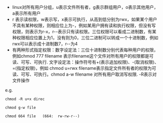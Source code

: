 * linux对所有用户分组，u表示文件所有者，g表示群组用户，o表示其他用户，a表示所有用户
* r 表示读权限，w表示写，x表示可执行，从高到低分别为rwx，如果某个用户不具有某种权限，则相应位上为-，例如某用户拥有读和执行权限，但没有写权限，则表示为r-x，r--表示只有读权限。三位权限可以看成二进制数，有某种权限相应位置上为1，没有则为0，三位二进制可以转成一个十进制数，例如rwx可以表示成十进制数7，r--为4
* 有两种形式指定权限：数字设定法：三位十进制数分别代表每种用户的权限，例如chmod 777 filename  表示filename这个文件对所有用户的权限都是可读、可写、可执行.  文字设定法：操作符号有+(表示追加权限)、-(取消权限)、=(指定权限)，例如 chmod u=rwx filename表示指定文件所有者的权限为可读、可写、可执行。chmod a-w filename 对所有用户取消写权限.  -R表示对文件操作

e.g.  

```shell script
chmod -R u+x direc

chmod g-w file

chmod 664 file   (664:  rw-rw-r--)
```
